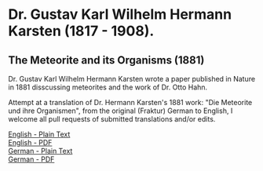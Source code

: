 # Dr. Gustav Karl Wilhelm Hermann Karsten (1817 - 1908).

## The Meteorite and its Organisms (1881)

Dr. Gustav Karl Wilhelm Hermann Karsten wrote a paper published in Nature in 1881 disscussing meteorites and the work of Dr. Otto Hahn.

Attempt at a translation of Dr. Hermann Karsten's 1881 work: "Die Meteorite und ihre Organismen", from the original (Fraktur) German to English, I welcome all pull requests of submitted translations and/or edits.

[English - Plain Text](DIE-METEORITE-UND-IHRE-ORGANISMEN/full-text-english.md)  
[English - PDF](https://cdn.solaranamnesis.com/HermannKarsten/THE-METEORITE-AND-ITS-ORGANISMS.pdf)  
[German - Plain Text](DIE-METEORITE-UND-IHRE-ORGANISMEN/full-text-german.md)  
[German - PDF](https://cdn.solaranamnesis.com/HermannKarsten/DIE-METEORITE-UND-IHRE-ORGANISMEN.pdf)  
